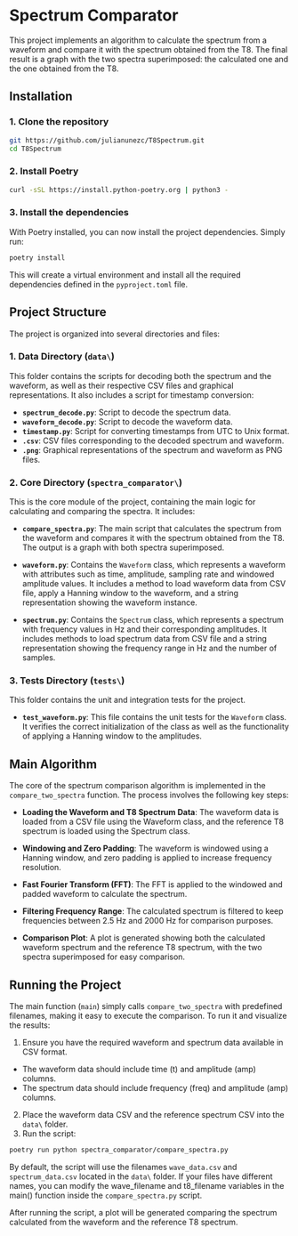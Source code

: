# Spectrum Comparator

This project implements an algorithm to calculate the spectrum from a waveform and compare it with the spectrum obtained from the T8. The final result is a graph with the two spectra superimposed: the calculated one and the one obtained from the T8.

## Installation

### 1. Clone the repository
   ```bash
   git https://github.com/julianunezc/T8Spectrum.git
   cd T8Spectrum
   ```

### 2. Install Poetry

   ```bash
   curl -sSL https://install.python-poetry.org | python3 -
   ```
### 3. Install the dependencies
With Poetry installed, you can now install the project dependencies. Simply run:

```bash
poetry install
```
This will create a virtual environment and install all the required dependencies defined in the `pyproject.toml` file.

## Project Structure

The project is organized into several directories and files:

### 1. **Data Directory (`data\`)**
   This folder contains the scripts for decoding both the spectrum and the waveform, as well as their respective CSV files and graphical representations. It also includes a script for timestamp conversion:
   
- **`spectrum_decode.py`**: Script to decode the spectrum data.
- **`waveform_decode.py`**: Script to decode the waveform data.
- **`timestamp.py`**: Script for converting timestamps from UTC to Unix format.
- **`.csv`**: CSV files corresponding to the decoded spectrum and waveform.
- **`.png`**: Graphical representations of the spectrum and waveform as PNG files.

### 2. **Core Directory (`spectra_comparator\`)**
   This is the core module of the project, containing the main logic for calculating and comparing the spectra. It includes:

  - **`compare_spectra.py`**: The main script that calculates the spectrum from the waveform and compares it with the spectrum obtained from the T8. The output is a graph with both spectra superimposed.
   
  - **`waveform.py`**: Contains the `Waveform` class, which represents a waveform with attributes such as time, amplitude, sampling rate and windowed amplitude values. It includes a method to load waveform data from CSV file, apply a Hanning window to the waveform, and a string representation showing the waveform instance.
   
   - **`spectrum.py`**: Contains the `Spectrum` class, which represents a spectrum with frequency values in Hz and their corresponding amplitudes. It includes methods to load spectrum data from CSV file and a string representation showing the frequency range in Hz and the number of samples.

### 3. Tests Directory (`tests\`)
This folder contains the unit and integration tests for the project.
   - **`test_waveform.py`**: This file contains the unit tests for the `Waveform` class. It verifies the correct initialization of the class as well as the functionality of applying a Hanning window to the amplitudes.

## Main Algorithm

The core of the spectrum comparison algorithm is implemented in the `compare_two_spectra` function. The process involves the following key steps:

- **Loading the Waveform and T8 Spectrum Data**: The waveform data is loaded from a CSV file using the Waveform class, and the reference T8 spectrum is loaded using the Spectrum class.

- **Windowing and Zero Padding**: The waveform is windowed using a Hanning window, and zero padding is applied to increase frequency resolution.

- **Fast Fourier Transform (FFT)**: The FFT is applied to the windowed and padded waveform to calculate the spectrum.

- **Filtering Frequency Range**: The calculated spectrum is filtered to keep frequencies between 2.5 Hz and 2000 Hz for comparison purposes.

- **Comparison Plot**: A plot is generated showing both the calculated waveform spectrum and the reference T8 spectrum, with the two spectra superimposed for easy comparison.

## Running the Project

The main function (`main`) simply calls `compare_two_spectra` with predefined filenames, making it easy to execute the comparison. To run it and visualize the results:

1. Ensure you have the required waveform and spectrum data available in CSV format.
- The waveform data should include time (t) and amplitude (amp) columns.
- The spectrum data should include frequency (freq) and amplitude (amp) columns.

2. Place the waveform data CSV and the reference spectrum CSV into the `data\` folder.
3. Run the script:
```bash
poetry run python spectra_comparator/compare_spectra.py
```

By default, the script will use the filenames `wave_data.csv` and `spectrum_data.csv` located in the `data\` folder. If your files have different names, you can modify the wave_filename and t8_filename variables in the main() function inside the `compare_spectra.py` script.

After running the script, a plot will be generated comparing the spectrum calculated from the waveform and the reference T8 spectrum.



